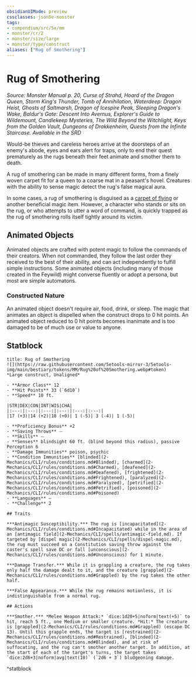 ```yaml
---
obsidianUIMode: preview
cssclasses: json5e-monster
tags:
- compendium/src/5e/mm
- monster/cr/2
- monster/size/large
- monster/type/construct
aliases: ["Rug of Smothering"]
---
```

# Rug of Smothering
*Source: Monster Manual p. 20, Curse of Strahd, Hoard of the Dragon Queen, Storm King's Thunder, Tomb of Annihilation, Waterdeep: Dragon Heist, Ghosts of Saltmarsh, Dragon of Icespire Peak, Sleeping Dragon's Wake, Baldur's Gate: Descent Into Avernus, Explorer's Guide to Wildemount, Candlekeep Mysteries, The Wild Beyond the Witchlight, Keys from the Golden Vault, Dungeons of Drakkenheim, Quests from the Infinite Staircase. Available in the <span title='Systems Reference Document (5.1)'>SRD</span>*  

Would-be thieves and careless heroes arrive at the doorsteps of an enemy's abode, eyes and ears alert for traps, only to end their quest prematurely as the rugs beneath their feet animate and smother them to death.

A rug of smothering can be made in many different forms, from a finely woven carpet fit for a queen to a coarse mat in a peasant's hovel. Creatures with the ability to sense magic detect the rug's false magical aura.

In some cases, a rug of smothering is disguised as a [carpet of flying](2-Mechanics/CLI/items/carpet-of-flying-dmg.md) or another beneficial magic item. However, a character who stands or sits on the rug, or who attempts to utter a word of command, is quickly trapped as the rug of smothering rolls itself tightly around its victim.

## Animated Objects

Animated objects are crafted with potent magic to follow the commands of their creators. When not commanded, they follow the last order they received to the best of their ability, and can act independently to fulfill simple instructions. Some animated objects (including many of those created in the Feywild) might converse fluently or adopt a persona, but most are simple automatons.

### Constructed Nature

An animated object doesn't require air, food, drink, or sleep. The magic that animates an object is dispelled when the construct drops to 0 hit points. An animated object reduced to 0 hit points becomes inanimate and is too damaged to be of much use or value to anyone.

## Statblock

```ad-statblock
title: Rug of Smothering
![](https://raw.githubusercontent.com/5etools-mirror-3/5etools-img/main/bestiary/tokens/MM/Rug%20of%20Smothering.webp#token)
*Large construct, Unaligned*

- **Armor Class** 12
- **Hit Points** 33 (`6d10`)
- **Speed** 10 ft.

|STR|DEX|CON|INT|WIS|CHA|
|:---:|:---:|:---:|:---:|:---:|:---:|
|17 (+3)|14 (+2)|10 (+0)| 1 (-5)| 3 (-4)| 1 (-5)|

- **Proficiency Bonus** +2
- **Saving Throws** ⏤
- **Skills** ⏤
- **Senses** blindsight 60 ft. (blind beyond this radius), passive Perception 6
- **Damage Immunities** poison, psychic
- **Condition Immunities** [blinded](2-Mechanics/CLI/rules/conditions.md#Blinded), [charmed](2-Mechanics/CLI/rules/conditions.md#Charmed), [deafened](2-Mechanics/CLI/rules/conditions.md#Deafened), [frightened](2-Mechanics/CLI/rules/conditions.md#Frightened), [paralyzed](2-Mechanics/CLI/rules/conditions.md#Paralyzed), [petrified](2-Mechanics/CLI/rules/conditions.md#Petrified), [poisoned](2-Mechanics/CLI/rules/conditions.md#Poisoned)
- **Languages** —
- **Challenge** 2

## Traits

***Antimagic Susceptibility.*** The rug is [incapacitated](2-Mechanics/CLI/rules/conditions.md#Incapacitated) while in the area of an [antimagic field](2-Mechanics/CLI/spells/antimagic-field.md). If targeted by [dispel magic](2-Mechanics/CLI/spells/dispel-magic.md), the rug must succeed on a Constitution saving throw against the caster's spell save DC or fall [unconscious](2-Mechanics/CLI/rules/conditions.md#Unconscious) for 1 minute.

***Damage Transfer.*** While it is grappling a creature, the rug takes only half the damage dealt to it, and the creature [grappled](2-Mechanics/CLI/rules/conditions.md#Grappled) by the rug takes the other half.

***False Appearance.*** While the rug remains motionless, it is indistinguishable from a normal rug.

## Actions

***Smother.*** *Melee Weapon Attack:* `dice:1d20+5|noform|text(+5)` to hit, reach 5 ft., one Medium or smaller creature. *Hit:* The creature is [grappled](2-Mechanics/CLI/rules/conditions.md#Grappled) (escape DC 13). Until this grapple ends, the target is [restrained](2-Mechanics/CLI/rules/conditions.md#Restrained), [blinded](2-Mechanics/CLI/rules/conditions.md#Blinded), and at risk of suffocating, and the rug can't smother another target. In addition, at the start of each of the target's turns, the target takes `dice:2d6+3|noform|avg|text(10)` (`2d6 + 3`) bludgeoning damage.
```
^statblock
